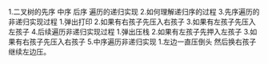 1.二叉树的先序 中序 后序 遍历的递归实现
2.如何理解递归序的过程
3.先序遍历的非递归实现过程
    1.弹出打印
    2.如果有右孩子先压入右孩子
    3.如果有左孩子先压入左孩子
4.后续遍历非递归实现过程
    1.弹出压栈
    2.如果有左孩子先押入左孩子
    3.如果有右孩子先压入右孩子
5.中序遍历非递归实现
    1.左边一直压倒头 然后换右孩子 继续左边压。